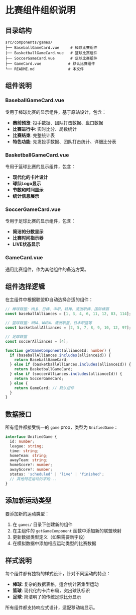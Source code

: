 # 比赛组件组织说明

## 目录结构

```
src/components/games/
├── BaseballGameCard.vue     # 棒球比赛组件
├── BasketballGameCard.vue   # 篮球比赛组件
├── SoccerGameCard.vue       # 足球比赛组件
├── GameCard.vue            # 默认比赛组件
└── README.md               # 本文件
```

## 组件说明

### BaseballGameCard.vue
专用于棒球比赛的显示组件，基于原站设计，包含：

- **赛前预览**: 投手数据、团队打击数据、盘口数据
- **比赛进行中**: 实时比分、局数统计
- **比赛结束**: 完整统计表
- **特色功能**: 先发投手数据、团队打击统计、详细比分表

### BasketballGameCard.vue
专用于篮球比赛的显示组件，包含：

- **现代化的卡片设计**
- **球队Logo显示**
- **节数和时间显示**
- **统计信息展示**

### SoccerGameCard.vue
专用于足球比赛的显示组件，包含：

- **简洁的分数显示**
- **比赛时间指示器**
- **LIVE状态显示**

### GameCard.vue
通用比赛组件，作为其他组件的备选方案。

## 组件选择逻辑

在主组件中根据联盟ID自动选择合适的组件：

```typescript
// 棒球联盟: MLB、日棒、中职、韩棒、澳洲职棒、国际棒赛
const baseballAlliances = [1, 3, 4, 6, 11, 12, 83, 114];

// 篮球联盟: NBA、WNBA、澳洲职篮、日本职篮等
const basketballAlliances = [2, 5, 7, 8, 9, 10, 12, 97];

// 足球联盟
const soccerAlliances = [4];

function getGameComponent(allianceId: number) {
  if (baseballAlliances.includes(allianceId)) {
    return BaseballGameCard;
  } else if (basketballAlliances.includes(allianceId)) {
    return BasketballGameCard;
  } else if (soccerAlliances.includes(allianceId)) {
    return SoccerGameCard;
  } else {
    return GameCard; // 默认组件
  }
}
```

## 数据接口

所有组件都接受统一的 `game` prop，类型为 `UnifiedGame`：

```typescript
interface UnifiedGame {
  id: number;
  league: string;
  time: string;
  homeTeam: string;
  awayTeam: string;
  homeScore?: number;
  awayScore?: number;
  status: 'scheduled' | 'live' | 'finished';
  // 其他特定运动的字段...
}
```

## 添加新运动类型

要添加新的运动类型：

1. 在 `games/` 目录下创建新的组件
2. 在主组件的 `getGameComponent` 函数中添加新的联盟映射
3. 更新数据类型定义（如果需要新字段）
4. 在模拟数据中添加相应运动类型的比赛数据

## 样式说明

每个组件都有独特的样式设计，针对不同运动的特点：

- **棒球**: 复杂的数据表格，适合统计密集型运动
- **篮球**: 现代化的卡片布局，突出球队标识
- **足球**: 简洁明了的传统足球比分显示

所有组件都支持响应式设计，适配移动端显示。
